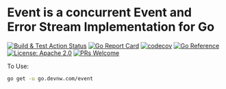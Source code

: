 # Event is a concurrent Event and Error Stream Implementation for Go

[![Build & Test Action Status](https://github.com/devnw/event/actions/workflows/build.yml/badge.svg)](https://github.com/devnw/event/actions)
[![Go Report Card](https://goreportcard.com/badge/go.devnw.com/event)](https://goreportcard.com/report/go.devnw.com/event)
[![codecov](https://codecov.io/gh/devnw/event/branch/main/graph/badge.svg)](https://codecov.io/gh/devnw/event)
[![Go Reference](https://pkg.go.dev/badge/go.devnw.com/event.svg)](https://pkg.go.dev/go.devnw.com/event)
[![License: Apache 2.0](https://img.shields.io/badge/license-Apache-blue.svg)](https://opensource.org/licenses/Apache-2.0)
[![PRs Welcome](https://img.shields.io/badge/PRs-welcome-brightgreen.svg)](http://makeapullrequest.com)

To Use:

```bash
go get -u go.devnw.com/event
```
